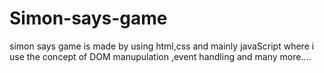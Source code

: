 # Simon-says-game
simon says game is made by using html,css and mainly javaScript where i use the concept of DOM manupulation ,event handling and many more.... 
